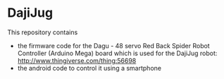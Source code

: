 DajiJug
=======

This repository contains 

- the firmware code for the Dagu - 48 servo Red Back Spider Robot Controller (Arduino Mega) board which is used for the DajiJug robot: http://www.thingiverse.com/thing:56698
- the android code to control it using a smartphone